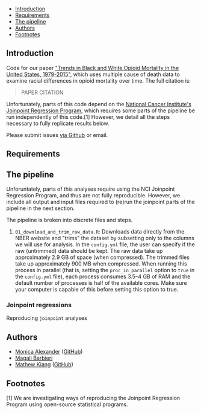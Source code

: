 
-   [Introduction](#introduction)
-   [Requirements](#requirements)
-   [The pipeline](#the-pipeline)
-   [Authors](#authors)
-   [Footnotes](#footnotes)

Introduction
------------

Code for our paper ["Trends in Black and White Opioid Mortality in the United States, 1979-2015"](LINK), which uses multiple cause of death data to examine racial differences in opioid mortality over time. The full citation is:

> PAPER CITATION

Unfortunately, parts of this code depend on the [National Cancer Institute's Joinpoint Regression Program](https://surveillance.cancer.gov/joinpoint/), which requires some parts of the pipeline be run independently of this code.[1] However, we detail all the steps necessary to fully replicate results below.

Please submit issues [via Github](https://github.com/mkiang/opioid_trends/issues) or email.

Requirements
------------

The pipeline
------------

Unforuntately, parts of this analyses require using the NCI Joinpoint Regression Program, and thus are not fully reproducible. However, we include all output and input files required to (re)run the joinpoint parts of the pipeline in the next section.

The pipeline is broken into discrete files and steps.

1.  `01_download_and_trim_raw_data.R`: Downloads data directly from the NBER website and "trims" the dataset by subsetting only to the columns we will use for analysis. In the `config.yml` file, the user can specify if the raw (untrimmed) data should be kept. The raw data take up approximately 2.9 GB of space (when compressed). The trimmed files take up approximately 900 MB when compressed. When running this process in parallel (that is, setting the `proc_in_parallel` option to `true` in the `config.yml` file), each process consumes 3.5–4 GB of RAM and the default number of processes is half of the available cores. Make sure your computer is capable of this before setting this option to true.

### Joinpoint regressions

Reproducing `joinpoint` analyses

Authors
-------

-   [Monica Alexander](http://monicaalexander.com) ([GitHub](https://github.com/MJAlexander))
-   [Magali Barbieri](http://www.demog.berkeley.edu/directories/profiles/barbieri.shtml)
-   [Mathew Kiang](https://mathewkiang.com) ([GitHub](https://github.com/mkiang))

Footnotes
---------

[1] We are investigating ways of reproducing the Joinpoint Regression Program using open-source statistical programs.
